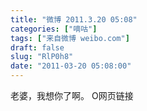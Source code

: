 ```yaml
---
title: "微博 2011.3.20 05:08"
categories: ["嘀咕"]
tags: ["来自微博 weibo.com"]
draft: false
slug: "RlP0h8"
date: "2011-03-20 05:08:00"
---
```


<p>老婆，我想你了啊。 O网页链接 ​​​​</p>

